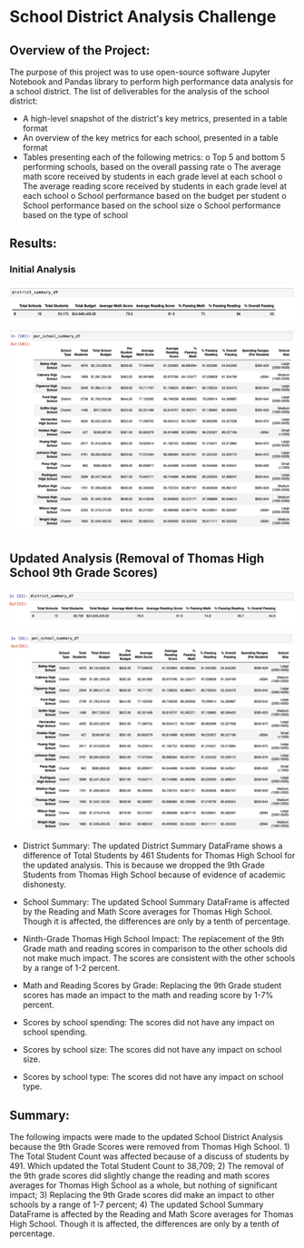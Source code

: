 # School District Analysis Challenge

## Overview of the Project:
The purpose of this project was to use open-source software Jupyter Notebook and Pandas library to perform high performance data analysis for a school district.  The list of deliverables for the analysis of the school district:

-	A high-level snapshot of the district's key metrics, presented in a table format
-	An overview of the key metrics for each school, presented in a table format
-	Tables presenting each of the following metrics:
        o	Top 5 and bottom 5 performing schools, based on the overall passing rate
        o	The average math score received by students in each grade level at each school
        o	The average reading score received by students in each grade level at each school
        o	School performance based on the budget per student
        o	School performance based on the school size 
        o	School performance based on the type of school

## Results:

### Initial Analysis
![District_Summary_Initial_Analysis](https://github.com/doloresbryant83/School_District_Analysis/blob/main/District_Summary_Initial_Analysis.png)

![School_Summary_Initial_Analysis](https://github.com/doloresbryant83/School_District_Analysis/blob/main/School_Summary_Initial%20Analysis.png)

## Updated Analysis (Removal of Thomas High School 9th Grade Scores)
![District_Summary_Updated_Analysis](https://github.com/doloresbryant83/School_District_Analysis/blob/main/District_Summary_Updated_Analysis.png)

![School_Summary_Updated_Analysis](https://github.com/doloresbryant83/School_District_Analysis/blob/main/School_Summary_Updated_Analysis.png)

-	District Summary: The updated District Summary DataFrame shows a difference of Total Students by 461 Students for Thomas High School for the updated analysis.  This is because we dropped the 9th Grade Students from Thomas High School because of evidence of academic dishonesty.

-	School Summary: The updated School Summary DataFrame is affected by the Reading and Math Score averages for Thomas High School. Though it is affected, the differences are only by a tenth of percentage.

-	Ninth-Grade Thomas High School Impact: The replacement of the 9th Grade math and reading scores in comparison to the other schools did not make much impact.  The scores are consistent with the other schools by a range of 1-2 percent.

-	Math and Reading Scores by Grade: Replacing the 9th Grade student scores has made an impact to the math and reading score by 1-7% percent.

-	Scores by school spending: The scores did not have any impact on school spending.

-	Scores by school size: The scores did not have any impact on school size.

-	Scores by school type: The scores did not have any impact on school type.


## Summary: 
The following impacts were made to the updated School District Analysis because the 9th Grade Scores were removed from Thomas High School. 1) The Total Student Count was affected because of a discuss of students by 491.  Which updated the Total Student Count to 38,709; 2) The removal of the 9th grade scores did slightly change the reading and math scores averages for Thomas High School as a whole, but nothing of significant impact; 3) Replacing the 9th Grade scores did make an impact to other schools by a range of 1-7 percent; 4) The updated School Summary DataFrame is affected by the Reading and Math Score averages for Thomas High School. Though it is affected, the differences are only by a tenth of percentage.
